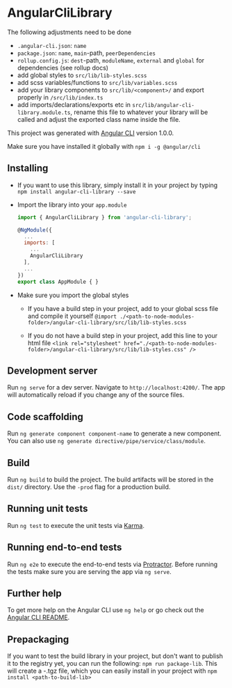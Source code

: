 # AngularCliLibrary

The following adjustments need to be done 
 
  * `.angular-cli.json`: `name` 
  * `package.json`: `name`, `main`-path, `peerDependencies`
  * `rollup.config.js`: `dest`-path, `moduleName`, `external` and `global` for dependencies (see rollup docs)
  * add global styles to `src/lib/lib-styles.scss`
  * add scss variables/functions to `src/lib/variables.scss`
  * add your library components to `src/lib/<component>/` and export properly in `/src/lib/index.ts`
  * add imports/declarations/exports etc in `src/lib/angular-cli-library.module.ts`, 
    rename this file to whatever your library will be called and adjust the exported class name inside the file.
  
  

This project was generated with [Angular CLI](https://github.com/angular/angular-cli) version 1.0.0.

Make sure you have installed it globally with `npm i -g @angular/cli`

## Installing
* If you want to use this library, simply install it in your project by typing
`npm install angular-cli-library --save`

* Import the library into your `app.module`
  ```js
  import { AngularCliLibrary } from 'angular-cli-library';

  @NgModule({
    ...
    imports: [
      ...
      AngularCliLibrary
    ],
    ...
  })
  export class AppModule { }

  ```

* Make sure you import the global styles
  + If you have a build step in your project, add to your global scss file and compile it yourself
  `@import ./<path-to-node-modules-folder>/angular-cli-library/src/lib/lib-styles.scss`

  + If you do not have a build step in your project, add this line to your html file
  `<link rel="stylesheet" href="./<path-to-node-modules-folder>/angular-cli-library/src/lib/lib-styles.css" />`

## Development server

Run `ng serve` for a dev server. Navigate to `http://localhost:4200/`. The app will automatically reload if you change any of the source files.

## Code scaffolding

Run `ng generate component component-name` to generate a new component. You can also use `ng generate directive/pipe/service/class/module`.

## Build

Run `ng build` to build the project. The build artifacts will be stored in the `dist/` directory. Use the `-prod` flag for a production build.

## Running unit tests

Run `ng test` to execute the unit tests via [Karma](https://karma-runner.github.io).

## Running end-to-end tests

Run `ng e2e` to execute the end-to-end tests via [Protractor](http://www.protractortest.org/).
Before running the tests make sure you are serving the app via `ng serve`.

## Further help

To get more help on the Angular CLI use `ng help` or go check out the [Angular CLI README](https://github.com/angular/angular-cli/blob/master/README.md).

## Prepackaging
If you want to test the build library in your project, but don't want to publish it to the registry yet,
you can run the following:
`npm run package-lib`.
This will create a <package-name>-<package-version>.tgz file, which you can easily install in your project with
`npm install <path-to-build-lib>`

